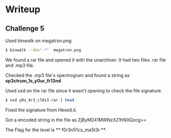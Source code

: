 # Writeup

## Challenge 5
Used binwalk on megatron.png
```bash
$ binwalk --dd=".*"  megatron.png
```
We found a rar file and opened it with the unarchiver.
It had two files .rar file and .mp3 file.

Checked the .mp3 file's spectrogram and found a string as **sp3ctrum_1s_y0ur_fr13nd**

Used xxd on the rar file since it wasn't opening to check the file signature.
```bash
$ xxd y0u_4r3_cl0s3.rar | head
```
Fixed the signature from Hexed.it.

Got a encoded string in the file as ZjByM241MWNzX21hNXQzcg==

The Flag for the level is ** f0r3n51cs_ma5t3r **.
